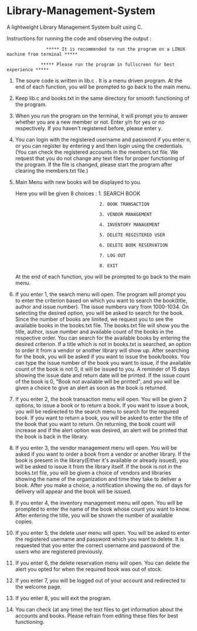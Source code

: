 # Library-Management-System
A lightweight Library Management System built using C.

Instructions for running the code and observing the output :

				   ***** It is recommended to run the program on a LINUX machine from terminal ***** 

                 ***** Please run the program in fullscreen for best experience *****
      
1. The soure code is written in lib.c . It is a menu driven program. At the end of each function, you will be prompted to go back to the main menu.

2. Keep lib.c and books.txt in the same directory for smooth functioning of the program.

3. When you run the program on the terminal, it will prompt you to answer whether you are a new member or not. 
   Enter y/n for yes or no respectively. If you haven't registered before, please enter y.

4. You can login with the registered username and password if you enter n, or you can register by entering y
   and then login using the credentials.
   (You can check the registered accounts in the members.txt file. We request that you do not change any text files 
    for proper functioning of the program. If the file is changed, please start the program after clearing the members.txt file.)

5. Main Menu with new books will be displayed to you. 
   
   Here you will be given 8 choices :  1. SEARCH BOOK

                                       2. BOOK TRANSACTION

                                       3. VENDOR MANAGEMENT

                                       4. INVENTORY MANAGEMENT

                                       5. DELETE REGISTERED USER

                                       6. DELETE BOOK RESERVATION
                           
                                       7. LOG OUT

                                       8. EXIT

   
   At the end of each function, you will be prompted to go back to the main menu.

6. If you enter 1, the search menu will open.
   The program will prompt you to enter the criterion based on which you want to search the book(title, author and issue number).
   The issue numbers vary from 1000-1034.
   On selecting the desired option, you will be asked to search for the book.
   Since the number of books are limited, we request you to see the available books in the books.txt file.
   The books.txt file will show you the title, author, issue number and available count of the books in the respective order.
   You can search for the available books by entering the desired criterion.
   If a title which is not in books.txt is searched, an option to order it from  a vendor or another library will show up.
   After searching for the book, you will be asked if you want to issue the book/books.
   You can type the issue number of the book you want to issue, if the available count of the book is not 0, it will be issued to you. A reminder of 15 days showing the
   issue date and return date will be printed. 
   If the issue count of the book is 0, "Book not available will be printed", and you will be given a choice to give an alert as soon as the book is returned.

7. If you enter 2, the book transaction menu will open.
   You will be given 2 options, to issue a book or to return a book.
   If you want to issue a book, you will be redirected to the search menu to search for the required book.
   If you want to return a book, you will be asked to enter the title of the book that you want to return.
   On returning, the book count will increase and if the alert option was desired, an alert will be printed that the book is back in the library.
  
8. If you enter 3, the vendor management menu will open.
   You will be asked if you want to order a book from a vendor or another library.
   If the book is present in the library(Either it's available or already issued), you will be asked to issue it from the library itself.
   If the book is not in the books.txt file, you will be given a choice of vendors and libraries showing the name of the organization and time they take to deliver
   a book. After you make a choice, a notification showing the no. of days for delivery will appear and the book will be issued.

9. If you enter 4, the inventory management menu will open.
   You will be prompted to enter the name of the book whose count you want to know.
   After entering the title, you will be shown the number of available copies.

10. If you enter 5, the delete user menu will open.
    You will be asked to enter the registered username and password which you want to delete.
    It is requested that you enter the correct username and password of the users who are registered previously.
    
11. If you enter 6, the delete reservation menu will open.
    You can delete the alert you opted for when the required book was out of stock.

12. If you enter 7, you will be logged out of your account and redirected to the welcome page.

13. If you enter 8, you will exit the program.

14. You can check (at any time) the text files to get information about the accounts and books. Please refrain from editing these files for best functioning.
